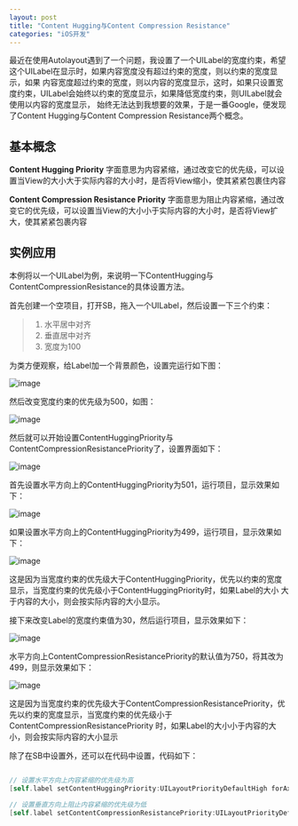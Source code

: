 ```yaml
---
layout: post
title: "Content Hugging与Content Compression Resistance"
categories: "iOS开发"
---
```


最近在使用Autolayout遇到了一个问题，我设置了一个UILabel的宽度约束，希望这个UILabel在显示时，如果内容宽度没有超过约束的宽度，则以约束的宽度显示，如果
内容宽度超过约束的宽度，则以内容的宽度显示，这时，如果只设置宽度约束，UILabel会始终以约束的宽度显示，如果降低宽度约束，则UILabel就会使用以内容的宽度显示，
始终无法达到我想要的效果，于是一番Google，便发现了Content Hugging与Content Compression Resistance两个概念。

## 基本概念

**Content Hugging Priority** 字面意思为内容紧缩，通过改变它的优先级，可以设置当View的大小大于实际内容的大小时，是否将View缩小，使其紧紧包裹住内容

**Content Compression Resistance Priority** 字面意思为阻止内容紧缩，通过改变它的优先级，可以设置当View的大小小于实际内容的大小时，是否将View扩大，使其紧紧包裹内容

##  实例应用

本例将以一个UILabel为例，来说明一下ContentHugging与ContentCompressionResistance的具体设置方法。

首先创建一个空项目，打开SB，拖入一个UILabel，然后设置一下三个约束：

> 1. 水平居中对齐
> 2. 垂直居中对齐
> 3. 宽度为100

为类方便观察，给Label加一个背景颜色，设置完运行如下图：

![image](http://7xn88v.com1.z0.glb.clouddn.com/Screen%20Shot%202015-11-07%20at%2022.46.17.png)

然后改变宽度约束的优先级为500，如图：

![image](http://7xn88v.com1.z0.glb.clouddn.com/Screen%20Shot%202015-11-07%20at%2022.15.10.png)

然后就可以开始设置ContentHuggingPriority与ContentCompressionResistancePriority了，设置界面如下：

![image](http://7xn88v.com1.z0.glb.clouddn.com/Screen%20Shot%202015-11-07%20at%2022.30.26.png)

首先设置水平方向上的ContentHuggingPriority为501，运行项目，显示效果如下：

![image](http://7xn88v.com1.z0.glb.clouddn.com/Screen%20Shot%202015-11-07%20at%2022.44.05.png)

如果设置水平方向上的ContentHuggingPriority为499，运行项目，显示效果如下：

![image](http://7xn88v.com1.z0.glb.clouddn.com/Screen%20Shot%202015-11-07%20at%2022.46.17.png)

这是因为当宽度约束的优先级大于ContentHuggingPriority，优先以约束的宽度显示，当宽度约束的优先级小于ContentHuggingPriority时，如果Label的大小
大于内容的大小，则会按实际内容的大小显示。

接下来改变Label的宽度约束值为30，然后运行项目，显示效果如下：

![image](http://7xn88v.com1.z0.glb.clouddn.com/Screen%20Shot%202015-11-07%20at%2022.44.05.png)

水平方向上ContentCompressionResistancePriority的默认值为750，将其改为499，则显示效果如下：

![image](http://7xn88v.com1.z0.glb.clouddn.com/Screen%20Shot%202015-11-07%20at%2023.02.49.png)

这是因为当宽度约束的优先级大于ContentCompressionResistancePriority，优先以约束的宽度显示，当宽度约束的优先级小于ContentCompressionResistancePriority
时，如果Label的大小小于内容的大小，则会按实际内容的大小显示

除了在SB中设置外，还可以在代码中设置，代码如下：

```objectivec

// 设置水平方向上内容紧缩的优先级为高
[self.label setContentHuggingPriority:UILayoutPriorityDefaultHigh forAxis:UILayoutConstraintAxisHorizontal];

// 设置垂直方向上阻止内容紧缩的优先级为低
[self.label setContentCompressionResistancePriority:UILayoutPriorityDefaultLow forAxis:UILayoutConstraintAxisVertical];

```
